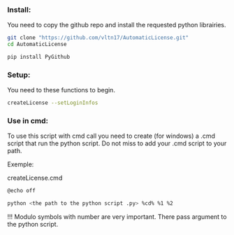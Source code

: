 ### Install:

You need to copy the github repo and install the requested python librairies.

```bash
git clone "https://github.com/vltn17/AutomaticLicense.git"
cd AutomaticLicense

pip install PyGithub
```

### Setup:

You need to these functions to begin.

```bash
createLicense --setLoginInfos
```

### Use in cmd:

To use this script with cmd call you need to create (for windows) a .cmd script that run the python script. Do not miss to add your .cmd script to your path.


Exemple:

createLicense.cmd
```bash
@echo off

python <the path to the python script .py> %cd% %1 %2
```

!!! Modulo symbols with number are very important. There pass argument to the python script. 